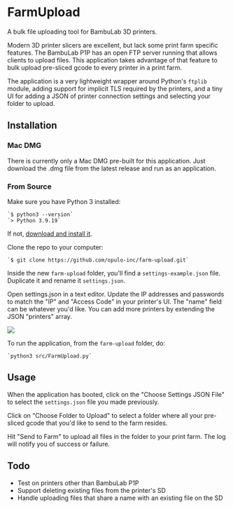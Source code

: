 # FarmUpload

A bulk file uploading tool for BambuLab 3D printers.

Modern 3D printer slicers are excellent, but lack some print farm specific features. The BambuLab P1P has an open FTP server running that allows clients to upload files. This application takes advantage of that feature to bulk upload pre-sliced gcode to every printer in a print farm.

The application is a very lightweight wrapper around Python's `ftplib` module, adding support for implicit TLS required by the printers, and a tiny UI for adding a JSON of printer connection settings and selecting your folder to upload.

## Installation

### Mac DMG

There is currently only a Mac DMG pre-built for this application. Just download the .dmg file from the latest release and run as an application.

### From Source

Make sure you have Python 3 installed:

    `$ python3 --version`
    `> Python 3.9.19`

If not, [download and install it](https://www.python.org/downloads/).

Clone the repo to your computer:

    `$ git clone https://github.com/opulo-inc/farm-upload.git`

Inside the new `farm-upload` folder, you'll find a `settings-example.json` file. Duplicate it and rename it `settings.json`.

Open settings.json in a text editor. Update the IP addresses and passwords to match the "IP" and "Access Code" in your printer's UI. The "name" field can be whatever you'd like. You can add more printers by extending the JSON "printers" array.

![](https://cdn-forum.bambulab.com/original/3X/f/1/f1df402fdf2d544bcf301ae3f71a951059897f82.jpeg)

To run the application, from the `farm-upload` folder, do:

    `python3 src/FarmUpload.py`

## Usage

When the application has booted, click on the "Choose Settings JSON File" to select the `settings.json` file you made previously.

Click on "Choose Folder to Upload" to select a folder where all your pre-sliced gcode that you'd like to send to the farm resides.

Hit "Send to Farm" to upload all files in the folder to your print farm. The log will notify you of success or failure.

## Todo

- Test on printers other than BambuLab P1P
- Support deleting existing files from the printer's SD
- Handle uploading files that share a name with an existing file on the SD
